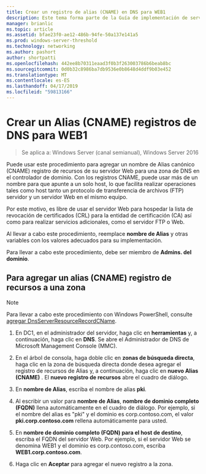 ```yaml
---
title: Crear un registro de alias (CNAME) en DNS para WEB1
description: Este tema forma parte de la Guía de implementación de servidores de certificados para las implementaciones inalámbricas y cableadas 802.1X
manager: brianlic
ms.topic: article
ms.assetid: bfae23f0-ae12-486b-94fe-50a137e141a5
ms.prod: windows-server-threshold
ms.technology: networking
ms.author: pashort
author: shortpatti
ms.openlocfilehash: 442ee8b70311eaad3f0b3f263003786b6beab8bc
ms.sourcegitcommit: 0d0b32c8986ba7db9536e0b8648d4ddf9b03e452
ms.translationtype: MT
ms.contentlocale: es-ES
ms.lasthandoff: 04/17/2019
ms.locfileid: "59813166"
---
```

# <a name="create-an-alias-cname-record-in-dns-for-web1"></a>Crear un Alias \(CNAME\) registros de DNS para WEB1

>Se aplica a: Windows Server (canal semianual), Windows Server 2016

Puede usar este procedimiento para agregar un nombre de Alias canónico \(CNAME\) registro de recursos de su servidor Web para una zona de DNS en el controlador de dominio. Con los registros CNAME, puede usar más de un nombre para que apunte a un solo host, lo que facilita realizar operaciones tales como host tanto un protocolo de transferencia de archivos \(FTP\) servidor y un servidor Web en el mismo equipo.   
  
Por este motivo, es libre de usar el servidor Web para hospedar la lista de revocación de certificados \(CRL\) para la entidad de certificación \(CA\) así como para realizar servicios adicionales, como el servidor FTP o Web.  
  
Al llevar a cabo este procedimiento, reemplace **nombre de Alias** y otras variables con los valores adecuados para su implementación.  
  
Para llevar a cabo este procedimiento, debe ser miembro de **Admins. del dominio**.  
  
## <a name="to-add-an-alias-cname-resource-record-to-a-zone"></a>Para agregar un alias \(CNAME\) registro de recursos a una zona  
  
>[!NOTE]  
>Para llevar a cabo este procedimiento con Windows PowerShell, consulte [agregar DnsServerResourceRecordCName](https://technet.microsoft.com/library/jj649894(v=wps.630).aspx).  
  
1.  En DC1, en el administrador del servidor, haga clic en **herramientas** y, a continuación, haga clic en **DNS**. Se abre el Administrador de DNS de Microsoft Management Console (MMC).  
  
2.  En el árbol de consola, haga doble clic en **zonas de búsqueda directa**, haga clic en la zona de búsqueda directa donde desea agregar el registro de recursos de Alias y, a continuación, haga clic en **nuevo Alias \(CNAME\)** . El **nuevo registro de recursos** abre el cuadro de diálogo.  
  
3.  En **nombre de Alias**, escriba el nombre de alias **pki**.  
  
4.  Al escribir un valor para **nombre de Alias**, **nombre de dominio completo \(FQDN\)**  llena automáticamente en el cuadro de diálogo. Por ejemplo, si el nombre del alias es "pki" y el dominio es corp.contoso.com, el valor **pki.corp.contoso.com** rellena automáticamente para usted.  
  
5.  En **nombre de dominio completo \(FQDN\) para el host de destino**, escriba el FQDN del servidor Web. Por ejemplo, si el servidor Web se denomina WEB1 y el dominio es corp.contoso.com, escriba **WEB1.corp.contoso.com**.  
  
6.  Haga clic en **Aceptar** para agregar el nuevo registro a la zona.  
  

